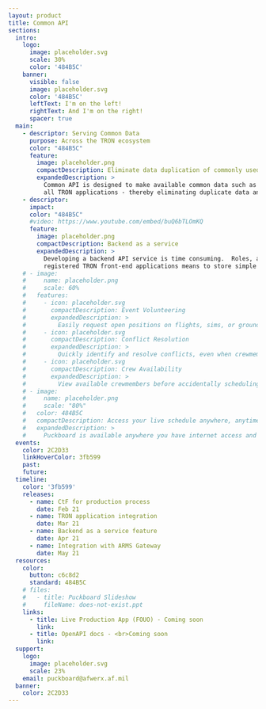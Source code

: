 ```yaml
---
layout: product
title: Common API
sections:
  intro:
    logo:
      image: placeholder.svg
      scale: 30%
      color: '484B5C'
    banner:
      visible: false
      image: placeholder.svg
      color: '484B5C'
      leftText: I'm on the left!
      rightText: And I'm on the right!
      spacer: true
  main:
    - descriptor: Serving Common Data
      purpose: Across the TRON ecosystem
      color: "484B5C"
      feature:
        image: placeholder.png
        compactDescription: Eliminate data duplication of commonly used data
        expandedDescription: >
          Common API is designed to make available common data such as user data and organizational information to
          all TRON applications - thereby eliminating duplicate data and database schemas
    - descriptor: 
      impact: 
      color: "484B5C"
      #video: https://www.youtube.com/embed/buQ6bTLOmKQ
      feature:
        image: placeholder.png
        compactDescription: Backend as a service
        expandedDescription: >
          Developing a backend API service is time consuming.  Roles, authorizations, testing... Common API offers
          registered TRON front-end applications means to store simple data structures by-application to eliminate the need for a seperate backend.
    # - image: 
    #     name: placeholder.png
    #     scale: 60%
    #   features:
    #     - icon: placeholder.svg
    #       compactDescription: Event Volunteering
    #       expandedDescription: >
    #         Easily request open positions on flights, sims, or ground events from your personal device, anywhere in the world...without needing a lengthy text chain to your schedulers.
    #     - icon: placeholder.svg
    #       compactDescription: Conflict Resolution
    #       expandedDescription: >
    #         Quickly identify and resolve conflicts, even when crewmembers are scheduled separately by two different organizations.
    #     - icon: placeholder.svg
    #       compactDescription: Crew Availability
    #       expandedDescription: >
    #         View available crewmembers before accidentally scheduling someone for two flights at the same time.
    # - image:
    #     name: placeholder.png
    #     scale: "80%"
    #   color: 484B5C
    #   compactDescription: Access your live schedule anywhere, anytime.
    #   expandedDescription: >
    #     Puckboard is available anywhere you have internet access and a browser, and updates are shown in real time. The mobile view is optimized for all devices, adding needed flexibility to your operations.  
  events:
    color: 2C2D33
    linkHoverColor: 3fb599
    past:
    future:      
  timeline:
    color: '3fb599'
    releases:
      - name: CtF for production process
        date: Feb 21
      - name: TRON application integration
        date: Mar 21
      - name: Backend as a service feature
        date: Apr 21
      - name: Integration with ARMS Gateway
        date: May 21
  resources:
    color: 
      button: c6c8d2
      standard: 484B5C
    # files:
    #   - title: Puckboard Slideshow
    #     fileName: does-not-exist.ppt
    links:
      - title: Live Production App (FOUO) - Coming soon
        link: 
      - title: OpenAPI docs - <br>Coming soon
        link: 
  support:
    logo: 
      image: placeholder.svg
      scale: 23%
    email: puckboard@afwerx.af.mil
  banner:
    color: 2C2D33
---
```

